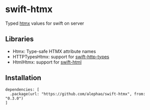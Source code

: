 # swift-htmx

Typed [htmx](https://htmx.org) values for swift on server

## Libraries

* Htmx: Type-safe HTMX attribute names
* HTTPTypesHtmx: support for [swift-http-types](https://github.com/apple/swift-http-types)
* HtmlHtmx: support for [swift-html](https://github.com/pointfreeco/swift-html)

## Installation

```
dependencies: [
  .package(url: "https://github.com/alephao/swift-htmx", from: "0.3.0")
]
```
